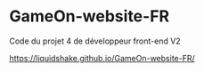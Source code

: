 # GameOn-website-FR
Code du projet 4 de développeur front-end V2

https://liquidshake.github.io/GameOn-website-FR/
